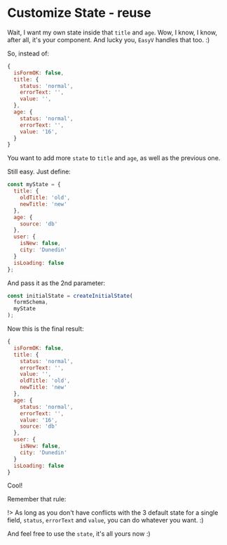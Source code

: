 # Customize State - reuse

Wait, I want my own state inside that `title` and `age`.
Wow, I know, I know, after all, it's your component. And lucky you, `EasyV` handles that too. :)

So, instead of:

```javascript
{
  isFormOK: false,
  title: {
    status: 'normal',
    errorText: '',
    value: '',
  },
  age: {
    status: 'normal',
    errorText: '',
    value: '16',
  }
}
```

You want to add more `state` to `title` and `age`, as well as the previous one.

Still easy. Just define:

```javascript
const myState = {
  title: {
    oldTitle: 'old',
    newTitle: 'new'
  },
  age: {
    source: 'db'
  },
  user: {
    isNew: false,
    city: 'Dunedin'
  }
  isLoading: false
};
```

And pass it as the 2nd parameter:

```javascript
const initialState = createInitialState(
  formSchema,
  myState
);
```

Now this is the final result:

```javascript
{
  isFormOK: false,
  title: {
    status: 'normal',
    errorText: '',
    value: '',
    oldTitle: 'old',
    newTitle: 'new'
  },
  age: {
    status: 'normal',
    errorText: '',
    value: '16',
    source: 'db'
  },
  user: {
    isNew: false,
    city: 'Dunedin'
  }
  isLoading: false
}
```

Cool!

Remember that rule:

!> As long as you don't have conflicts with the 3 default state for a single field, `status`, `errorText` and `value`, you can do whatever you want. :)

And feel free to use the `state`, it's all yours now :)
